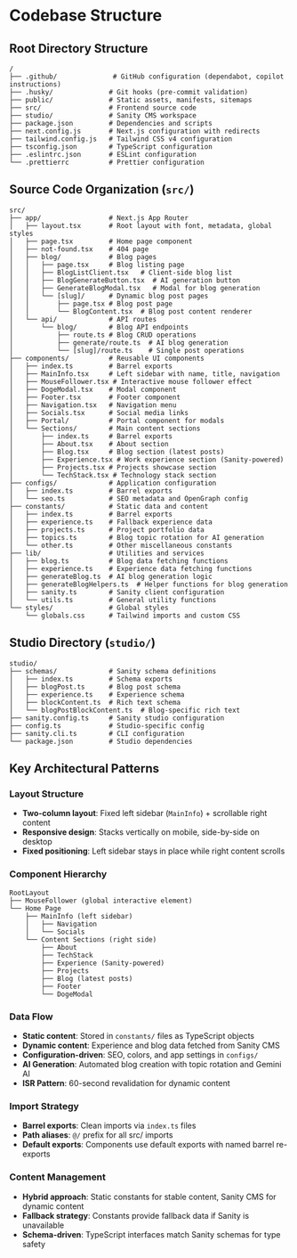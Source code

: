 # Codebase Structure

## Root Directory Structure

```
/
├── .github/              # GitHub configuration (dependabot, copilot instructions)
├── .husky/              # Git hooks (pre-commit validation)
├── public/              # Static assets, manifests, sitemaps
├── src/                 # Frontend source code
├── studio/              # Sanity CMS workspace
├── package.json         # Dependencies and scripts
├── next.config.js       # Next.js configuration with redirects
├── tailwind.config.js   # Tailwind CSS v4 configuration
├── tsconfig.json        # TypeScript configuration
├── .eslintrc.json       # ESLint configuration
└── .prettierrc          # Prettier configuration
```

## Source Code Organization (`src/`)

```
src/
├── app/                 # Next.js App Router
│   ├── layout.tsx       # Root layout with font, metadata, global styles
│   ├── page.tsx         # Home page component
│   ├── not-found.tsx    # 404 page
│   ├── blog/            # Blog pages
│   │   ├── page.tsx     # Blog listing page
│   │   ├── BlogListClient.tsx   # Client-side blog list
│   │   ├── BlogGenerateButton.tsx  # AI generation button
│   │   ├── GenerateBlogModal.tsx   # Modal for blog generation
│   │   └── [slug]/      # Dynamic blog post pages
│   │       ├── page.tsx # Blog post page
│   │       └── BlogContent.tsx  # Blog post content renderer
│   └── api/             # API routes
│       └── blog/        # Blog API endpoints
│           ├── route.ts # Blog CRUD operations
│           ├── generate/route.ts  # AI blog generation
│           └── [slug]/route.ts    # Single post operations
├── components/          # Reusable UI components
│   ├── index.ts         # Barrel exports
│   ├── MainInfo.tsx     # Left sidebar with name, title, navigation
│   ├── MouseFollower.tsx # Interactive mouse follower effect
│   ├── DogeModal.tsx    # Modal component
│   ├── Footer.tsx       # Footer component
│   ├── Navigation.tsx   # Navigation menu
│   ├── Socials.tsx      # Social media links
│   ├── Portal/          # Portal component for modals
│   └── Sections/        # Main content sections
│       ├── index.ts     # Barrel exports
│       ├── About.tsx    # About section
│       ├── Blog.tsx     # Blog section (latest posts)
│       ├── Experience.tsx # Work experience section (Sanity-powered)
│       ├── Projects.tsx # Projects showcase section
│       └── TechStack.tsx # Technology stack section
├── configs/             # Application configuration
│   ├── index.ts         # Barrel exports
│   └── seo.ts           # SEO metadata and OpenGraph config
├── constants/           # Static data and content
│   ├── index.ts         # Barrel exports
│   ├── experience.ts    # Fallback experience data
│   ├── projects.ts      # Project portfolio data
│   ├── topics.ts        # Blog topic rotation for AI generation
│   └── other.ts         # Other miscellaneous constants
├── lib/                 # Utilities and services
│   ├── blog.ts          # Blog data fetching functions
│   ├── experience.ts    # Experience data fetching functions
│   ├── generateBlog.ts  # AI blog generation logic
│   ├── generateBlogHelpers.ts  # Helper functions for blog generation
│   ├── sanity.ts        # Sanity client configuration
│   └── utils.ts         # General utility functions
└── styles/              # Global styles
    └── globals.css      # Tailwind imports and custom CSS
```

## Studio Directory (`studio/`)

```
studio/
├── schemas/             # Sanity schema definitions
│   ├── index.ts         # Schema exports
│   ├── blogPost.ts      # Blog post schema
│   ├── experience.ts    # Experience schema
│   ├── blockContent.ts  # Rich text schema
│   └── blogPostBlockContent.ts  # Blog-specific rich text
├── sanity.config.ts     # Sanity studio configuration
├── config.ts            # Studio-specific config
├── sanity.cli.ts        # CLI configuration
└── package.json         # Studio dependencies
```

## Key Architectural Patterns

### Layout Structure

- **Two-column layout**: Fixed left sidebar (`MainInfo`) + scrollable right content
- **Responsive design**: Stacks vertically on mobile, side-by-side on desktop
- **Fixed positioning**: Left sidebar stays in place while right content scrolls

### Component Hierarchy

```
RootLayout
├── MouseFollower (global interactive element)
└── Home Page
    ├── MainInfo (left sidebar)
    │   ├── Navigation
    │   └── Socials
    └── Content Sections (right side)
        ├── About
        ├── TechStack
        ├── Experience (Sanity-powered)
        ├── Projects
        ├── Blog (latest posts)
        ├── Footer
        └── DogeModal
```

### Data Flow

- **Static content**: Stored in `constants/` files as TypeScript objects
- **Dynamic content**: Experience and blog data fetched from Sanity CMS
- **Configuration-driven**: SEO, colors, and app settings in `configs/`
- **AI Generation**: Automated blog creation with topic rotation and Gemini AI
- **ISR Pattern**: 60-second revalidation for dynamic content

### Import Strategy

- **Barrel exports**: Clean imports via `index.ts` files
- **Path aliases**: `@/` prefix for all src/ imports
- **Default exports**: Components use default exports with named barrel re-exports

### Content Management

- **Hybrid approach**: Static constants for stable content, Sanity CMS for dynamic content
- **Fallback strategy**: Constants provide fallback data if Sanity is unavailable
- **Schema-driven**: TypeScript interfaces match Sanity schemas for type safety
